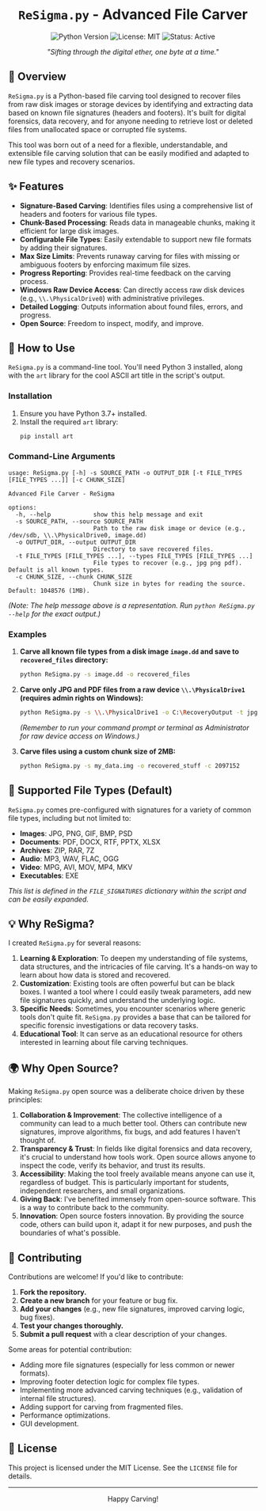 # <div align="center">`ReSigma.py` - Advanced File Carver</div>

<p align="center">
  <img src="https://img.shields.io/badge/Python-3.7+-blue.svg" alt="Python Version">
  <img src="https://img.shields.io/badge/License-MIT-green.svg" alt="License: MIT">
  <img src="https://img.shields.io/badge/Status-Active-brightgreen.svg" alt="Status: Active">
</p>

<p align="center">
  <em>"Sifting through the digital ether, one byte at a time."</em>
</p>



## 🌟 Overview

`ReSigma.py` is a Python-based file carving tool designed to recover files from raw disk images or storage devices by identifying and extracting data based on known file signatures (headers and footers). It's built for digital forensics, data recovery, and for anyone needing to retrieve lost or deleted files from unallocated space or corrupted file systems.

This tool was born out of a need for a flexible, understandable, and extensible file carving solution that can be easily modified and adapted to new file types and recovery scenarios.

## ✨ Features

*   **Signature-Based Carving**: Identifies files using a comprehensive list of headers and footers for various file types.
*   **Chunk-Based Processing**: Reads data in manageable chunks, making it efficient for large disk images.
*   **Configurable File Types**: Easily extendable to support new file formats by adding their signatures.
*   **Max Size Limits**: Prevents runaway carving for files with missing or ambiguous footers by enforcing maximum file sizes.
*   **Progress Reporting**: Provides real-time feedback on the carving process.
*   **Windows Raw Device Access**: Can directly access raw disk devices (e.g., `\\.\PhysicalDrive0`) with administrative privileges.
*   **Detailed Logging**: Outputs information about found files, errors, and progress.
*   **Open Source**: Freedom to inspect, modify, and improve.

## 🚀 How to Use

`ReSigma.py` is a command-line tool. You'll need Python 3 installed, along with the `art` library for the cool ASCII art title in the script's output.

### Installation

1.  Ensure you have Python 3.7+ installed.
2.  Install the required `art` library:
    ```bash
    pip install art
    ```

### Command-Line Arguments

```
usage: ReSigma.py [-h] -s SOURCE_PATH -o OUTPUT_DIR [-t FILE_TYPES [FILE_TYPES ...]] [-c CHUNK_SIZE]

Advanced File Carver - ReSigma

options:
  -h, --help            show this help message and exit
  -s SOURCE_PATH, --source SOURCE_PATH
                        Path to the raw disk image or device (e.g., /dev/sdb, \\.\PhysicalDrive0, image.dd)
  -o OUTPUT_DIR, --output OUTPUT_DIR
                        Directory to save recovered files.
  -t FILE_TYPES [FILE_TYPES ...], --types FILE_TYPES [FILE_TYPES ...]
                        File types to recover (e.g., jpg png pdf). Default is all known types.
  -c CHUNK_SIZE, --chunk CHUNK_SIZE
                        Chunk size in bytes for reading the source. Default: 1048576 (1MB).
```

*(Note: The help message above is a representation. Run `python ReSigma.py --help` for the exact output.)*

### Examples

1.  **Carve all known file types from a disk image `image.dd` and save to `recovered_files` directory:**
    ```bash
    python ReSigma.py -s image.dd -o recovered_files
    ```

2.  **Carve only JPG and PDF files from a raw device `\\.\PhysicalDrive1` (requires admin rights on Windows):**
    ```bash
    python ReSigma.py -s \\.\PhysicalDrive1 -o C:\RecoveryOutput -t jpg pdf
    ```
    *(Remember to run your command prompt or terminal as Administrator for raw device access on Windows.)*

3.  **Carve files using a custom chunk size of 2MB:**
    ```bash
    python ReSigma.py -s my_data.img -o recovered_stuff -c 2097152
    ```

## 📁 Supported File Types (Default)

`ReSigma.py` comes pre-configured with signatures for a variety of common file types, including but not limited to:

*   **Images**: JPG, PNG, GIF, BMP, PSD
*   **Documents**: PDF, DOCX, RTF, PPTX, XLSX
*   **Archives**: ZIP, RAR, 7Z
*   **Audio**: MP3, WAV, FLAC, OGG
*   **Video**: MPG, AVI, MOV, MP4, MKV
*   **Executables**: EXE

*This list is defined in the `FILE_SIGNATURES` dictionary within the script and can be easily expanded.*

## 💡 Why ReSigma?

I created `ReSigma.py` for several reasons:

1.  **Learning & Exploration**: To deepen my understanding of file systems, data structures, and the intricacies of file carving. It's a hands-on way to learn about how data is stored and recovered.
2.  **Customization**: Existing tools are often powerful but can be black boxes. I wanted a tool where I could easily tweak parameters, add new file signatures quickly, and understand the underlying logic.
3.  **Specific Needs**: Sometimes, you encounter scenarios where generic tools don't quite fit. `ReSigma.py` provides a base that can be tailored for specific forensic investigations or data recovery tasks.
4.  **Educational Tool**: It can serve as an educational resource for others interested in learning about file carving techniques.

## 🌍 Why Open Source?

Making `ReSigma.py` open source was a deliberate choice driven by these principles:

1.  **Collaboration & Improvement**: The collective intelligence of a community can lead to a much better tool. Others can contribute new signatures, improve algorithms, fix bugs, and add features I haven't thought of.
2.  **Transparency & Trust**: In fields like digital forensics and data recovery, it's crucial to understand how tools work. Open source allows anyone to inspect the code, verify its behavior, and trust its results.
3.  **Accessibility**: Making the tool freely available means anyone can use it, regardless of budget. This is particularly important for students, independent researchers, and small organizations.
4.  **Giving Back**: I've benefited immensely from open-source software. This is a way to contribute back to the community.
5.  **Innovation**: Open source fosters innovation. By providing the source code, others can build upon it, adapt it for new purposes, and push the boundaries of what's possible.

## 🤝 Contributing

Contributions are welcome! If you'd like to contribute:

1.  **Fork the repository.**
2.  **Create a new branch** for your feature or bug fix.
3.  **Add your changes** (e.g., new file signatures, improved carving logic, bug fixes).
4.  **Test your changes thoroughly.**
5.  **Submit a pull request** with a clear description of your changes.

Some areas for potential contribution:
*   Adding more file signatures (especially for less common or newer formats).
*   Improving footer detection logic for complex file types.
*   Implementing more advanced carving techniques (e.g., validation of internal file structures).
*   Adding support for carving from fragmented files.
*   Performance optimizations.
*   GUI development.

## 📜 License

This project is licensed under the MIT License. See the `LICENSE` file for details.

---

<p align="center">Happy Carving!</p>